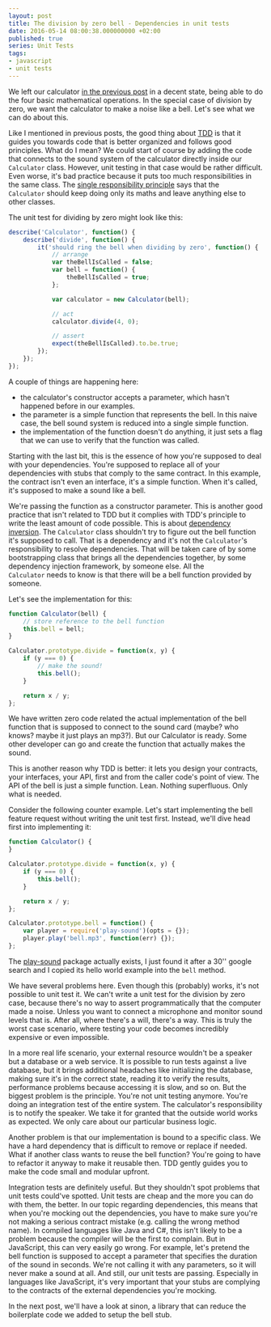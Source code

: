 ```yaml
---
layout: post
title: The division by zero bell - Dependencies in unit tests
date: 2016-05-14 08:00:38.000000000 +02:00
published: true
series: Unit Tests
tags:
- javascript
- unit tests
---
```


We left our calculator <a href="/2016/05/what-is-code-coverage/">in the previous post</a> in a decent state, being able to do the four basic mathematical operations. In the special case of division by zero, we want the calculator to make a noise like a bell. Let's see what we can do about this.<!--more-->

Like I mentioned in previous posts, the good thing about <a href="/2016/04/what-is-test-driven-development/">TDD</a> is that it guides you towards code that is better organized and follows good principles. What do I mean? We could start of course by adding the code that connects to the sound system of the calculator directly inside our <code>Calculator</code> class. However, unit testing in that case would be rather difficult. Even worse, it's bad practice because it puts too much responsibilities in the same class. The <a href="https://en.wikipedia.org/wiki/Single_responsibility_principle">single responsibility principle</a> says that the <code>Calculator</code> should keep doing only its maths and leave anything else to other classes.

The unit test for dividing by zero might look like this:

```javascript
describe('Calculator', function() {
    describe('divide', function() {
        it('should ring the bell when dividing by zero', function() {
            // arrange
            var theBellIsCalled = false;
            var bell = function() {
                theBellIsCalled = true;
            };

            var calculator = new Calculator(bell);

            // act
            calculator.divide(4, 0);

            // assert
            expect(theBellIsCalled).to.be.true;
        });
    });
});
```

A couple of things are happening here:
<ul>
<li>the calculator's constructor accepts a parameter, which hasn't happened before in our examples.</li>
<li>the parameter is a simple function that represents the bell. In this naive case, the bell sound system is reduced into a single simple function.</li>
<li>the implementation of the function doesn't do anything, it just sets a flag that we can use to verify that the function was called.</li>
</ul>

Starting with the last bit, this is the essence of how you're supposed to deal with your dependencies. You're supposed to replace all of your dependencies with stubs that comply to the same contract. In this example, the contract isn't even an interface, it's a simple function. When it's called, it's supposed to make a sound like a bell.

We're passing the function as a constructor parameter. This is another good practice that isn't related to TDD but it complies with TDD's principle to write the least amount of code possible. This is about <a href="https://en.wikipedia.org/wiki/Dependency_inversion_principle">dependency inversion</a>. The <code>Calculator</code> class shouldn't try to figure out the bell function it's supposed to call. That is a dependency and it's not the <code>Calculator</code>'s responsibility to resolve dependencies. That will be taken care of by some bootstrapping class that brings all the dependencies together, by some dependency injection framework, by someone else. All the <code>Calculator</code> needs to know is that there will be a bell function provided by someone.

Let's see the implementation for this:

```javascript
function Calculator(bell) {
    // store reference to the bell function
    this.bell = bell;
}

Calculator.prototype.divide = function(x, y) {
    if (y === 0) {
        // make the sound!
        this.bell();
    }

    return x / y;
};
```

We have written zero code related the actual implementation of the bell function that is supposed to connect to the sound card (maybe? who knows? maybe it just plays an mp3?). But our Calculator is ready. Some other developer can go and create the function that actually makes the sound.

This is another reason why TDD is better: it lets you design your contracts, your interfaces, your API, first and from the caller code's point of view. The API of the bell is just a simple function. Lean. Nothing superfluous. Only what is needed.

Consider the following counter example. Let's start implementing the bell feature request without writing the unit test first. Instead, we'll dive head first into implementing it:

```javascript
function Calculator() {
}

Calculator.prototype.divide = function(x, y) {
    if (y === 0) {
        this.bell();
    }

    return x / y;
};

Calculator.prototype.bell = function() {
    var player = require('play-sound')(opts = {});
    player.play('bell.mp3', function(err) {});
};
```

The <a href="https://www.npmjs.com/package/play-sound">play-sound</a> package actually exists, I just found it after a 30'' google search and I copied its hello world example into the <code>bell</code> method.

We have several problems here. Even though this (probably) works, it's not possible to unit test it. We can't write a unit test for the division by zero case, because there's no way to assert programmatically that the computer made a noise. Unless you want to connect a microphone and monitor sound levels that is. After all, where there's a will, there's a way. This is truly the worst case scenario, where testing your code becomes incredibly expensive or even impossible.

In a more real life scenario, your external resource wouldn't be a speaker but a database or a web service. It is possible to run tests against a live database, but it brings additional headaches like initializing the database, making sure it's in the correct state, reading it to verify the results, performance problems because accessing it is slow, and so on. But the biggest problem is the principle. You're not unit testing anymore. You're doing an integration test of the entire system. The calculator's responsibility is to notify the speaker. We take it for granted that the outside world works as expected. We only care about our particular business logic.

Another problem is that our implementation is bound to a specific class. We have a hard dependency that is difficult to remove or replace if needed. What if another class wants to reuse the bell function? You're going to have to refactor it anyway to make it reusable then. TDD gently guides you to make the code small and modular upfront.

Integration tests are definitely useful. But they shouldn't spot problems that unit tests could've spotted. Unit tests are cheap and the more you can do with them, the better. In our topic regarding dependencies, this means that when you're mocking out the dependencies, you have to make sure you're not making a serious contract mistake (e.g. calling the wrong method name). In compiled languages like Java and C#, this isn't likely to be a problem because the compiler will be the first to complain. But in JavaScript, this can very easily go wrong. For example, let's pretend the bell function is supposed to accept a parameter that specifies the duration of the sound in seconds. We're not calling it with any parameters, so it will never make a sound at all. And still, our unit tests are passing. Especially in languages like JavaScript, it's very important that your stubs are complying to the contracts of the external dependencies you're mocking.

In the next post, we'll have a look at sinon, a library that can reduce the boilerplate code we added to setup the bell stub.

